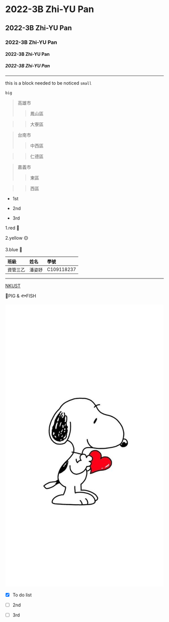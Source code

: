 # 2022-3B Zhi-YU Pan
## 2022-3B Zhi-YU Pan
### 2022-3B Zhi-YU Pan
#### 2022-3B Zhi-YU Pan
##### 2022-3B Zhi-YU Pan
---
this is a block needed to be noticed `small`
```
big
```

>高雄市
>>鳳山區

>>大寮區

>台南市
>>中西區

>>仁德區

>嘉義市
>>東區

>>西區

* 1st

* 2nd

* 3rd

1.red 🔴 

2.yellow 🟡

3.blue 🔵



|  班級  | 姓名 |    學號    |
|:-------|:-----|:----------|
|資管三乙 |潘姿妤| C109118237|

---

[NKUST](https://www.nkust.edu.tw/)

🐷PIG & 🐟FISH 

![Snoopy](Snoopy.jpg "史努比")


- [X] To do list
- [ ] 2nd
- [ ] 3rd

